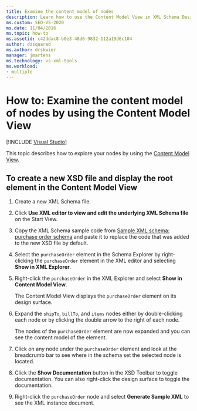 ```yaml
---
title: Examine the content model of nodes
description: Learn how to use the Content Model View in XML Schema Designer to examine the content model of the nodes in an XML schema.
ms.custom: SEO-VS-2020
ms.date: 11/04/2016
ms.topic: how-to
ms.assetid: c42ddac8-b0e3-48d6-9832-112a19d6c104
author: dzsquared
ms.author: drskwier
manager: jmartens
ms.technology: vs-xml-tools
ms.workload:
- multiple
---
```

# How to: Examine the content model of nodes by using the Content Model View

 [!INCLUDE [Visual Studio](~/includes/applies-to-version/vs-windows-only.md)]

This topic describes how to explore your nodes by using the [Content Model View](../xml-tools/content-model-view.md).

## To create a new XSD file and display the root element in the Content Model View

1. Create a new XML Schema file.

2. Click **Use XML editor to view and edit the underlying XML Schema file** on the Start View.

3. Copy the XML Schema sample code from [Sample XML schema: purchase order schema](../xml-tools/sample-xsd-file-purchase-order-schema.md) and paste it to replace the code that was added to the new XSD file by default.

4. Select the `purchaseOrder` element in the Schema Explorer by right-clicking the `purchaseOrder` element in the XML editor and selecting **Show in XML Explorer**.

5. Right-click the `purchaseOrder` in the XML Explorer and select **Show in Content Model View**.

     The Content Model View displays the `purchaseOrder` element on its design surface.

6. Expand the `shipTo`, `billTo`, and `items` nodes either by double-clicking each node or by clicking the double arrow to the right of each node.

     The nodes of the `purchaseOrder` element are now expanded and you can see the content model of the element.

7. Click on any node under the `purchaseOrder` element and look at the breadcrumb bar to see where in the schema set the selected node is located.

8. Click the **Show Documentation** button in the XSD Toolbar to toggle documentation. You can also right-click the design surface to toggle the documentation.

9. Right-click the `purchaseOrder` node and select **Generate Sample XML** to see the XML instance document.
